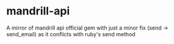 mandrill-api
============

A mirror of mandrill api official gem with just a minor fix (send -> send_email) as it conflicts with ruby's send method
